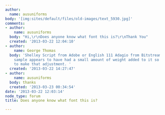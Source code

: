 ```yaml
---
author:
  name: ausuniforms
body: '[img:sites/default/files/old-images/text_5930.jpg]'
comments:
- author:
    name: ausuniforms
  body: "Hi,\r\nDoes anyone know what font this is?\r\nThank You"
  created: '2013-03-22 12:04:10'
- author:
    name: George Thomas
  body: 'Shelley Script from Adobe or English 111 Adagio from Bitstream, but your
    sample appears to have had a small amount of weight added to it so you will need
    to make that adjustment. '
  created: '2013-03-22 14:27:47'
- author:
    name: ausuniforms
  body: thanks
  created: '2013-03-23 00:34:54'
date: '2013-03-22 12:03:14'
node_type: forum
title: Does anyone know what font this is?

---
```

